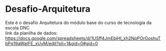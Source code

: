 # Desafio-Arquitetura
Este é o desafio Arquitetura do módulo base do curso de tecnologia da escola DNC <br>
link da planilha de dados: https://docs.google.com/spreadsheets/d/1USff4JmEbjHl_xh2NpPOrGoshuTbPq19aWatFE_xUvM/edit?pli=1&gid=0#gid=0 <br>
